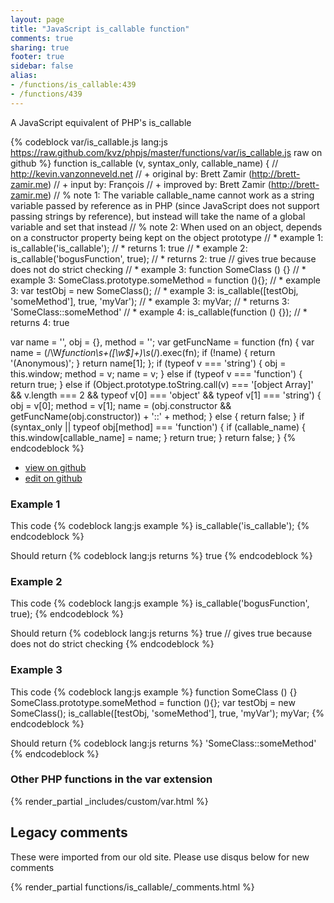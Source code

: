 ```yaml
---
layout: page
title: "JavaScript is_callable function"
comments: true
sharing: true
footer: true
sidebar: false
alias:
- /functions/is_callable:439
- /functions/439
---
```

<!-- Generated by Rakefile:build -->
A JavaScript equivalent of PHP's is_callable

{% codeblock var/is_callable.js lang:js https://raw.github.com/kvz/phpjs/master/functions/var/is_callable.js raw on github %}
function is_callable (v, syntax_only, callable_name) {
  // http://kevin.vanzonneveld.net
  // +   original by: Brett Zamir (http://brett-zamir.me)
  // +   input by: François
  // +   improved by: Brett Zamir (http://brett-zamir.me)
  // %        note 1: The variable callable_name cannot work as a string variable passed by reference as in PHP (since JavaScript does not support passing strings by reference), but instead will take the name of a global variable and set that instead
  // %        note 2: When used on an object, depends on a constructor property being kept on the object prototype
  // *     example 1: is_callable('is_callable');
  // *     returns 1: true
  // *     example 2: is_callable('bogusFunction', true);
  // *     returns 2: true // gives true because does not do strict checking
  // *     example 3: function SomeClass () {}
  // *     example 3: SomeClass.prototype.someMethod = function (){};
  // *     example 3: var testObj = new SomeClass();
  // *     example 3: is_callable([testObj, 'someMethod'], true, 'myVar');
  // *     example 3: myVar;
  // *     returns 3: 'SomeClass::someMethod'
  // *     example 4: is_callable(function () {});
  // *     returns 4: true

  var name = '',
    obj = {},
    method = '';
  var getFuncName = function (fn) {
    var name = (/\W*function\s+([\w\$]+)\s*\(/).exec(fn);
    if (!name) {
      return '(Anonymous)';
    }
    return name[1];
  };
  if (typeof v === 'string') {
    obj = this.window;
    method = v;
    name = v;
  }
  else if (typeof v === 'function') {
    return true;
  }
  else if (Object.prototype.toString.call(v) === '[object Array]' && 
        v.length === 2 && typeof v[0] === 'object' && typeof v[1] === 'string') {
    obj = v[0];
    method = v[1];
    name = (obj.constructor && getFuncName(obj.constructor)) + '::' + method;
  }
  else {
    return false;
  }
  if (syntax_only || typeof obj[method] === 'function') {
    if (callable_name) {
      this.window[callable_name] = name;
    }
    return true;
  }
  return false;
}
{% endcodeblock %}

 - [view on github](https://github.com/kvz/phpjs/blob/master/functions/var/is_callable.js)
 - [edit on github](https://github.com/kvz/phpjs/edit/master/functions/var/is_callable.js)

### Example 1
This code
{% codeblock lang:js example %}
is_callable('is_callable');
{% endcodeblock %}

Should return
{% codeblock lang:js returns %}
true
{% endcodeblock %}

### Example 2
This code
{% codeblock lang:js example %}
is_callable('bogusFunction', true);
{% endcodeblock %}

Should return
{% codeblock lang:js returns %}
true // gives true because does not do strict checking
{% endcodeblock %}

### Example 3
This code
{% codeblock lang:js example %}
function SomeClass () {}
SomeClass.prototype.someMethod = function (){};
var testObj = new SomeClass();
is_callable([testObj, 'someMethod'], true, 'myVar');
myVar;
{% endcodeblock %}

Should return
{% codeblock lang:js returns %}
'SomeClass::someMethod'
{% endcodeblock %}


### Other PHP functions in the var extension
{% render_partial _includes/custom/var.html %}
## Legacy comments
These were imported from our old site. Please use disqus below for new comments
<div style="overflow-y: scroll; max-height: 500px;">
{% render_partial functions/is_callable/_comments.html %}
</div>
